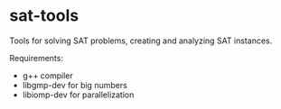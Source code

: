 sat-tools
=========

Tools for solving SAT problems, creating and analyzing SAT instances.

Requirements:
* g++ compiler
* libgmp-dev for big numbers
* libiomp-dev for parallelization
